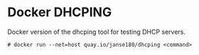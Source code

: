 # Docker DHCPING
Docker version of the dhcping tool for testing DHCP servers. 

```
# docker run --net=host quay.io/janse180/dhcping <command>
```

